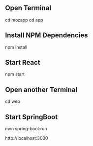 

## Open Terminal
cd mozapp
cd app
## Install NPM Dependencies 
npm install
## Start React 
npm start


## Open another Terminal
cd web
## Start SpringBoot  
mvn spring-boot:run


http://localhost:3000


